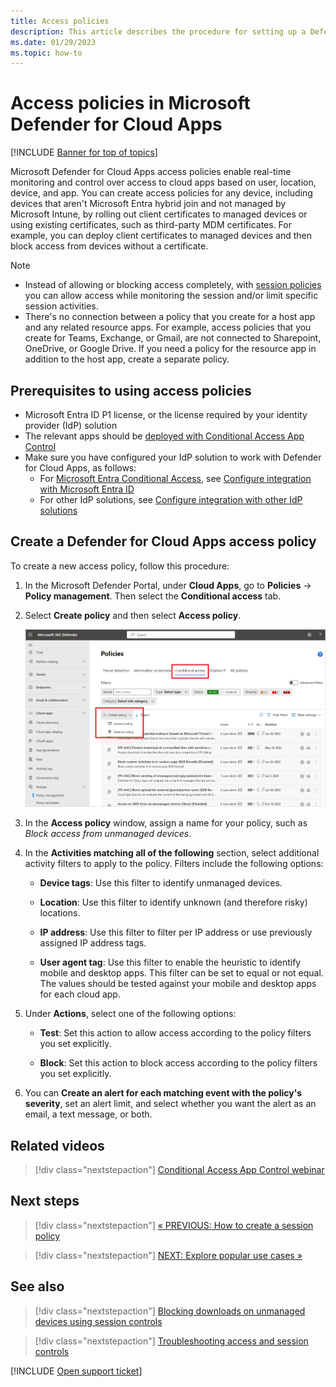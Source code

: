 ```yaml
---
title: Access policies
description: This article describes the procedure for setting up a Defender for Cloud Apps Conditional Access App Control access policy to allow and block access to apps connected through Microsoft Entra ID using reverse proxy capabilities.
ms.date: 01/29/2023
ms.topic: how-to
---
```

# Access policies in Microsoft Defender for Cloud Apps

[!INCLUDE [Banner for top of topics](includes/banner.md)]

Microsoft Defender for Cloud Apps access policies enable real-time monitoring and control over access to cloud apps based on user, location, device, and app. You can create access policies for any device, including devices that aren't Microsoft Entra hybrid join and not managed by Microsoft Intune, by rolling out client certificates to managed devices or using existing certificates, such as third-party MDM certificates. For example, you can deploy client certificates to managed devices and then block access from devices without a certificate.

> [!NOTE]
> - Instead of allowing or blocking access completely, with [session policies](session-policy-aad.md) you can allow access while monitoring the session and/or limit specific session activities.
> - There's no connection between a policy that you create for a host app and any related resource apps. For example, access policies that you create for Teams, Exchange, or Gmail, are not connected to Sharepoint, OneDrive, or Google Drive. If you need a policy for the resource app in addition to the host app, create a separate policy. 

## Prerequisites to using access policies

- Microsoft Entra ID P1 license, or the license required by your identity provider (IdP) solution
- The relevant apps should be [deployed with Conditional Access App Control](proxy-deployment-aad.md)
- Make sure you have configured your IdP solution to work with Defender for Cloud Apps, as follows:
  - For [Microsoft Entra Conditional Access](/azure/active-directory/conditional-access/overview), see [Configure integration with Microsoft Entra ID](proxy-deployment-aad.md#configure-integration-with-azure-ad)
  - For other IdP solutions, see [Configure integration with other IdP solutions](proxy-deployment-featured-idp.md#configure-integration-with-other-idp-solutions)

## Create a Defender for Cloud Apps access policy

To create a new access policy, follow this procedure:

1. In the Microsoft Defender Portal, under **Cloud Apps**, go to **Policies** -> **Policy management**. Then select the **Conditional access** tab.

1. Select **Create policy** and then select **Access policy**.

    ![Create a Conditional access policy.](media/create-policy-from-conditional-access-tab.png)

1. In the **Access policy** window, assign a name for your policy, such as *Block access from unmanaged devices*.

1. In the **Activities matching all of the following** section, select additional activity filters to apply to the policy. Filters include the following options:

    - **Device tags**: Use this filter to identify unmanaged devices.

    - **Location**: Use this filter to identify unknown (and therefore risky) locations.

    - **IP address**: Use this filter to filter per IP address or use previously assigned IP address tags.

    - **User agent tag**: Use this filter to enable the heuristic to identify mobile and desktop apps. This filter can be set to equal or not equal. The values should be tested against your mobile and desktop apps for each cloud app.

1. Under **Actions**, select one of the following options:

    - **Test**: Set this action to allow access according to the policy filters you set explicitly.

    - **Block**: Set this action to block access according to the policy filters you set explicitly.

1. You can **Create an alert for each matching event with the policy's severity**, set an alert limit, and select whether you want the alert as an email, a text message, or both.

## Related videos

> [!div class="nextstepaction"]
> [Conditional Access App Control webinar](webinars.md#on-demand-webinars)

## Next steps

> [!div class="nextstepaction"]
> [« PREVIOUS: How to create a session policy](session-policy-aad.md)

> [!div class="nextstepaction"]
> [NEXT: Explore popular use cases »](use-case-proxy-block-session-aad.md)

## See also

> [!div class="nextstepaction"]
> [Blocking downloads on unmanaged devices using session controls](use-case-proxy-block-session-aad.md)

> [!div class="nextstepaction"]
> [Troubleshooting access and session controls](troubleshooting-proxy.md)

[!INCLUDE [Open support ticket](includes/support.md)]

